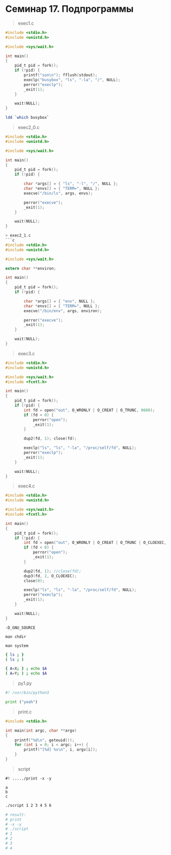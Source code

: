 # Семинар 17. Подпрограммы

> exec1.c
```c
#include <stdio.h>
#include <unistd.h>

#include <sys/wait.h>

int main()
{
    pid_t pid = fork();
    if (!pid) {
        printf("son\n"); fflush(stdout);
        execlp("busybox", "ls", "-la", "/", NULL);
        perror("execlp");
        _exit(1);
    }

    wait(NULL);
}
```

```bash
ldd `which busybox`
```

> exec2_0.c
```c
#include <stdio.h>
#include <unistd.h>

#include <sys/wait.h>

int main()
{
    pid_t pid = fork();
    if (!pid) {

        char *args[] = { "ls", "-l", "/", NULL };
        char *envs[] = { "TERM=", NULL };
        execve("/bin/ls", args, envs);

        perror("execve");
        _exit(1);
    }

    wait(NULL);
}

> exec2_1.c
```c
#include <stdio.h>
#include <unistd.h>

#include <sys/wait.h>

extern char **environ;

int main()
{
    pid_t pid = fork();
    if (!pid) {

        char *args[] = { "env", NULL };
        char *envs[] = { "TERM=", NULL };
        execve("/bin/env", args, environ);

        perror("execve");
        _exit(1);
    }

    wait(NULL);
}
```

> exec3.c
```c
#include <stdio.h>
#include <unistd.h>

#include <sys/wait.h>
#include <fcntl.h>

int main()
{
    pid_t pid = fork();
    if (!pid) {
        int fd = open("out", O_WRONLY | O_CREAT | O_TRUNC, 0600);
        if (fd < 0) {
            perror("open");
            _exit(1);
        }

        dup2(fd, 1); close(fd);

        execlp("ls", "ls", "-la", "/proc/self/fd", NULL);
        perror("execlp");
        _exit(1);
    }

    wait(NULL);
}
```

> exec4.c
```c
#include <stdio.h>
#include <unistd.h>

#include <sys/wait.h>
#include <fcntl.h>

int main()
{
    pid_t pid = fork();
    if (!pid) {
        int fd = open("out", O_WRONLY | O_CREAT | O_TRUNC | O_CLOEXEC, 0600);
        if (fd < 0) {
            perror("open");
            _exit(1);
        }

        dup2(fd, 1); //close(fd);
        dup3(fd, 2, O_CLOEXEC);
        close(0);

        execlp("ls", "ls", "-la", "/proc/self/fd", NULL);
        perror("execlp");
        _exit(1);
    }

    wait(NULL);
}
```

`-D_GNU_SOURCE`

`man chdir`

`man system`

```bash
{ ls ; }
( ls ; )

{ A=X; } ; echo $A
( A=Y; ) ; echo $A
```

> py1.py
```python
#! /usr/bin/python3

print ("yeah")
```

> print.c
```c
#include <stdio.h>

int main(int argc, char **argv)
{
    printf("%d\n", geteuid());
    for (int i = 0; i < argc; i++) {
        printf("[%d] %s\n", i, argv[i]);
    }
}
```

> script
```
#! ...../print -x -y

a
b
c
```

```bash
./script 1 2 3 4 5 6

# result:
# print
# -x -y
# ./script
# 1
# 2
# 3
# 4
```